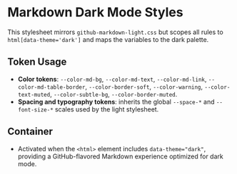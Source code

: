 # Markdown Dark Mode Styles

This stylesheet mirrors `github-markdown-light.css` but scopes all rules to `html[data-theme='dark']` and maps the variables to the dark palette.

## Token Usage

- **Color tokens**: `--color-md-bg`, `--color-md-text`, `--color-md-link`, `--color-md-table-border`, `--color-border-soft`, `--color-warning`, `--color-text-muted`, `--color-subtle-bg`, `--color-border-muted`.
- **Spacing and typography tokens**: inherits the global `--space-*` and `--font-size-*` scales used by the light stylesheet.

## Container

- Activated when the `<html>` element includes `data-theme="dark"`, providing a GitHub-flavored Markdown experience optimized for dark mode.
